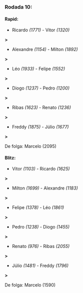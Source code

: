 ### Rodada 10:

#### Rapid:

* Ricardo *(1771)*     -     Vitor *(1320)*

 **>** 
* Alexandre *(1154)*     -     Milton *(1892)*

 **>** 
* Léo *(1933)*     -     Felipe *(1552)*

 **>** 
* Diogo *(1237)*     -     Pedro *(1200)*

 **>** 
* Ribas *(1623)*     -     Renato *(1236)*

 **>** 
* Freddy *(1875)*     -     Júlio *(1677)*

 **>** 

De folga: Marcelo (2095)

#### Blitz:

* Vitor *(1103)*     -     Ricardo *(1625)*

 **>** 
* Milton *(1699)*     -     Alexandre *(1183)*

 **>** 
* Felipe *(1378)*     -     Léo *(1861)*

 **>** 
* Pedro *(1238)*     -     Diogo *(1455)*

 **>** 
* Renato *(976)*     -     Ribas *(2055)*

 **>** 
* Júlio *(1481)*     -     Freddy *(1796)*

 **>** 

De folga: Marcelo (1590)

